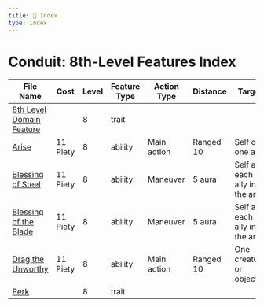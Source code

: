 ```yaml
---
title: 📑 Index
type: index
---
```


# Conduit: 8th-Level Features Index

| File Name                                                     | Cost     | Level | Feature Type | Action Type | Distance  | Target                         |
| ------------------------------------------------------------- | -------- | ----- | ------------ | ----------- | --------- | ------------------------------ |
| [8th Level Domain Feature](../8th%20Level%20Domain%20Feature) |          | 8     | trait        |             |           |                                |
| [Arise](../Arise)                                             | 11 Piety | 8     | ability      | Main action | Ranged 10 | Self or one ally               |
| [Blessing of Steel](../Blessing%20of%20Steel)                 | 11 Piety | 8     | ability      | Maneuver    | 5 aura    | Self and each ally in the area |
| [Blessing of the Blade](../Blessing%20of%20the%20Blade)       | 11 Piety | 8     | ability      | Maneuver    | 5 aura    | Self and each ally in the area |
| [Drag the Unworthy](../Drag%20the%20Unworthy)                 | 11 Piety | 8     | ability      | Main action | Ranged 10 | One creature or object         |
| [Perk](../Perk)                                               |          | 8     | trait        |             |           |                                |
